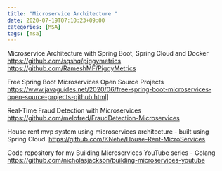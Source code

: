 ```yaml
---
title: "Microservice Architecture "
date: 2020-07-19T07:10:23+09:00
categories: [MSA]
tags: [msa]
---
```


Microservice Architecture with Spring Boot, Spring Cloud and Docker
 https://github.com/sqshq/piggymetrics
 https://github.com/RameshMF/PiggyMetrics

Free Spring Boot Microservices Open Source Projects
 https://www.javaguides.net/2020/06/free-spring-boot-microservices-open-source-projects-github.html]

Real-Time Fraud Detection with Microservices
 https://github.com/melofred/FraudDetection-Microservices

House rent mvp system using microservices architecture - built using Spring Cloud.
 https://github.com/KNehe/House-Rent-MicroServices

Code repository for my Building Microservices YouTube series - Golang
 https://github.com/nicholasjackson/building-microservices-youtube